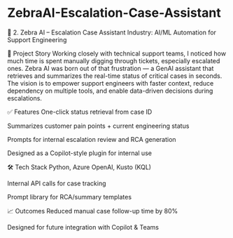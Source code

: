 # ZebraAI-Escalation-Case-Assistant
🤖 2. Zebra AI – Escalation Case Assistant
Industry: AI/ML Automation for Support Engineering

🧠 Project Story
Working closely with technical support teams, I noticed how much time is spent manually digging through tickets, especially escalated ones.
Zebra AI was born out of that frustration — a GenAI assistant that retrieves and summarizes the real-time status of critical cases in seconds.
The vision is to empower support engineers with faster context, reduce dependency on multiple tools, and enable data-driven decisions during escalations.

✅ Features
One-click status retrieval from case ID

Summarizes customer pain points + current engineering status

Prompts for internal escalation review and RCA generation

Designed as a Copilot-style plugin for internal use

🛠 Tech Stack
Python, Azure OpenAI, Kusto (KQL)

Internal API calls for case tracking

Prompt library for RCA/summary templates

📈 Outcomes
Reduced manual case follow-up time by 80%

Designed for future integration with Copilot & Teams
